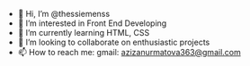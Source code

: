 - 👋 Hi, I’m @thessiemenss
- 👀 I’m interested in Front End Developing
- 🌱 I’m currently learning HTML, CSS
- 💞️ I’m looking to collaborate on enthusiastic projects 
- 📫 How to reach me:
gmail: azizanurmatova363@gmail.com

<!---
thessiemenss/thessiemenss is a ✨ special ✨ repository because its `README.md` (this file) appears on your GitHub profile.
You can click the Preview link to take a look at your changes.
--->
